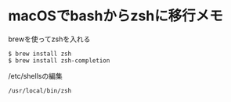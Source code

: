 # macOSでbashからzshに移行メモ

brewを使ってzshを入れる


```
$ brew install zsh
$ brew install zsh-completion
```

/etc/shellsの編集

```
/usr/local/bin/zsh
```
